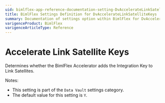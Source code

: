 ```yaml
---
uid: bimlflex-app-reference-documentation-setting-DvAccelerateLinkSatelliteKeys
title: BimlFlex Settings Definition for DvAccelerateLinkSatelliteKeys
summary: Documentation of settings option within BimlFlex for DvAccelerateLinkSatelliteKeys
varigenceProduct: BimlFlex
varigenceArticleType: Reference
---
```


# Accelerate Link Satellite Keys

Determines whether the BimlFlex Accelerator adds the Integration Key to Link Satellites.

Notes:
* This setting is part of the `Data Vault` settings category.
 * The default value for this setting is `Y`.